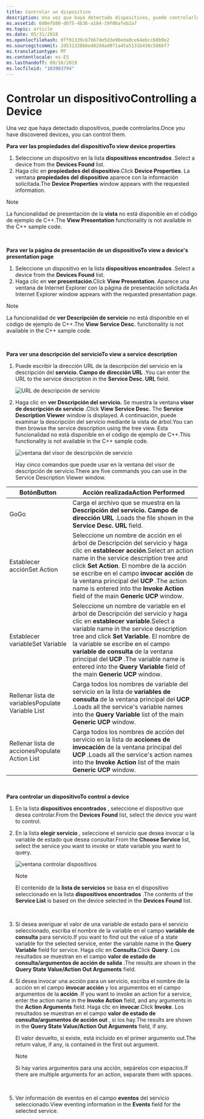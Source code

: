 ```yaml
---
title: Controlar un dispositivo
description: Una vez que haya detectado dispositivos, puede controlarlos.
ms.assetid: 6d0efb80-d6f5-4b36-a184-19f06afeb2a7
ms.topic: article
ms.date: 05/31/2018
ms.openlocfilehash: 0ff91339c67b67de5d3e90eda0ce64ebcc68b9e2
ms.sourcegitcommit: 2d531328b6ed82d4ad971a45a5131b430c5866f7
ms.translationtype: MT
ms.contentlocale: es-ES
ms.lasthandoff: 09/16/2019
ms.locfileid: "103903794"
---
```

# <a name="controlling-a-device"></a><span data-ttu-id="20836-103">Controlar un dispositivo</span><span class="sxs-lookup"><span data-stu-id="20836-103">Controlling a Device</span></span>

<span data-ttu-id="20836-104">Una vez que haya detectado dispositivos, puede controlarlos.</span><span class="sxs-lookup"><span data-stu-id="20836-104">Once you have discovered devices, you can control them.</span></span>

<span data-ttu-id="20836-105">**Para ver las propiedades del dispositivo**</span><span class="sxs-lookup"><span data-stu-id="20836-105">**To view device properties**</span></span>

1.  <span data-ttu-id="20836-106">Seleccione un dispositivo en la lista **dispositivos encontrados** .</span><span class="sxs-lookup"><span data-stu-id="20836-106">Select a device from the **Devices Found** list.</span></span>
2.  <span data-ttu-id="20836-107">Haga clic en **propiedades del dispositivo**.</span><span class="sxs-lookup"><span data-stu-id="20836-107">Click **Device Properties**.</span></span> <span data-ttu-id="20836-108">La ventana **propiedades del dispositivo** aparece con la información solicitada.</span><span class="sxs-lookup"><span data-stu-id="20836-108">The **Device Properties** window appears with the requested information.</span></span>

> [!Note]  
> <span data-ttu-id="20836-109">La funcionalidad de presentación de la **vista** no está disponible en el código de ejemplo de C++.</span><span class="sxs-lookup"><span data-stu-id="20836-109">The **View Presentation** functionality is not available in the C++ sample code.</span></span>

 

<span data-ttu-id="20836-110">**Para ver la página de presentación de un dispositivo**</span><span class="sxs-lookup"><span data-stu-id="20836-110">**To view a device's presentation page**</span></span>

1.  <span data-ttu-id="20836-111">Seleccione un dispositivo en la lista **dispositivos encontrados** .</span><span class="sxs-lookup"><span data-stu-id="20836-111">Select a device from the **Devices Found** list.</span></span>
2.  <span data-ttu-id="20836-112">Haga clic en **ver presentación**.</span><span class="sxs-lookup"><span data-stu-id="20836-112">Click **View Presentation**.</span></span> <span data-ttu-id="20836-113">Aparece una ventana de Internet Explorer con la página de presentación solicitada.</span><span class="sxs-lookup"><span data-stu-id="20836-113">An Internet Explorer window appears with the requested presentation page.</span></span>

> [!Note]  
> <span data-ttu-id="20836-114">La funcionalidad de **ver Descripción de servicio** no está disponible en el código de ejemplo de C++.</span><span class="sxs-lookup"><span data-stu-id="20836-114">The **View Service Desc.** functionality is not available in the C++ sample code.</span></span>

 

<span data-ttu-id="20836-115">**Para ver una descripción del servicio**</span><span class="sxs-lookup"><span data-stu-id="20836-115">**To view a service description**</span></span>

1.  <span data-ttu-id="20836-116">Puede escribir la dirección URL de la descripción del servicio en la descripción del **servicio. Campo de dirección URL** .</span><span class="sxs-lookup"><span data-stu-id="20836-116">You can enter the URL to the service description in the **Service Desc. URL** field.</span></span>

    ![URL de descripción de servicio](images/ucp-url.png)

2.  <span data-ttu-id="20836-118">Haga clic en **ver Descripción del servicio.** Se muestra la ventana **visor de descripción de servicio** .</span><span class="sxs-lookup"><span data-stu-id="20836-118">Click **View Service Desc.** The **Service Description Viewer** window is displayed.</span></span> <span data-ttu-id="20836-119">A continuación, puede examinar la descripción del servicio mediante la vista de árbol.</span><span class="sxs-lookup"><span data-stu-id="20836-119">You can then browse the service description using the tree view.</span></span> <span data-ttu-id="20836-120">Esta funcionalidad no está disponible en el código de ejemplo de C++.</span><span class="sxs-lookup"><span data-stu-id="20836-120">This functionality is not available in the C++ sample code.</span></span>

    ![ventana del visor de descripción de servicio](images/ucp-serv.png)

    <span data-ttu-id="20836-122">Hay cinco comandos que puede usar en la ventana del visor de descripción de servicio.</span><span class="sxs-lookup"><span data-stu-id="20836-122">There are five commands you can use in the Service Description Viewer window.</span></span>



| <span data-ttu-id="20836-123">Botón</span><span class="sxs-lookup"><span data-stu-id="20836-123">Button</span></span>                 | <span data-ttu-id="20836-124">Acción realizada</span><span class="sxs-lookup"><span data-stu-id="20836-124">Action Performed</span></span>                                                                                                                                                                      |
|------------------------|---------------------------------------------------------------------------------------------------------------------------------------------------------------------------------------|
| <span data-ttu-id="20836-125">Go</span><span class="sxs-lookup"><span data-stu-id="20836-125">Go</span></span>                     | <span data-ttu-id="20836-126">Carga el archivo que se muestra en la **Descripción del servicio. Campo de dirección URL** .</span><span class="sxs-lookup"><span data-stu-id="20836-126">Loads the file shown in the **Service Desc. URL** field.</span></span>                                                                                                                              |
| <span data-ttu-id="20836-127">Establecer acción</span><span class="sxs-lookup"><span data-stu-id="20836-127">Set Action</span></span>             | <span data-ttu-id="20836-128">Seleccione un nombre de acción en el árbol de Descripción del servicio y haga clic en **establecer acción**.</span><span class="sxs-lookup"><span data-stu-id="20836-128">Select an action name in the service description tree and click **Set Action**.</span></span> <span data-ttu-id="20836-129">El nombre de la acción se escribe en el campo **invocar acción** de la ventana principal del **UCP** .</span><span class="sxs-lookup"><span data-stu-id="20836-129">The action name is entered into the **Invoke Action** field of the main **Generic UCP** window.</span></span>       |
| <span data-ttu-id="20836-130">Establecer variable</span><span class="sxs-lookup"><span data-stu-id="20836-130">Set Variable</span></span>           | <span data-ttu-id="20836-131">Seleccione un nombre de variable en el árbol de Descripción del servicio y haga clic en **establecer variable**.</span><span class="sxs-lookup"><span data-stu-id="20836-131">Select a variable name in the service description tree and click **Set Variable**.</span></span> <span data-ttu-id="20836-132">El nombre de la variable se escribe en el campo **variable de consulta** de la ventana principal del **UCP** .</span><span class="sxs-lookup"><span data-stu-id="20836-132">The variable name is entered into the **Query Variable** field of the main **Generic UCP** window.</span></span> |
| <span data-ttu-id="20836-133">Rellenar lista de variables</span><span class="sxs-lookup"><span data-stu-id="20836-133">Populate Variable List</span></span> | <span data-ttu-id="20836-134">Carga todos los nombres de variable del servicio en la lista de **variables de consulta** de la ventana principal del **UCP** .</span><span class="sxs-lookup"><span data-stu-id="20836-134">Loads all the service's variable names into the **Query Variable** list of the main **Generic UCP** window.</span></span>                                                                           |
| <span data-ttu-id="20836-135">Rellenar lista de acciones</span><span class="sxs-lookup"><span data-stu-id="20836-135">Populate Action List</span></span>   | <span data-ttu-id="20836-136">Carga todos los nombres de acción del servicio en la lista de **acciones de invocación** de la ventana principal del **UCP** .</span><span class="sxs-lookup"><span data-stu-id="20836-136">Loads all the service's action names into the **Invoke Action** list of the main **Generic UCP** window.</span></span>                                                                              |



 

<span data-ttu-id="20836-137">**Para controlar un dispositivo**</span><span class="sxs-lookup"><span data-stu-id="20836-137">**To control a device**</span></span>

1.  <span data-ttu-id="20836-138">En la lista **dispositivos encontrados** , seleccione el dispositivo que desea controlar.</span><span class="sxs-lookup"><span data-stu-id="20836-138">From the **Devices Found** list, select the device you want to control.</span></span>
2.  <span data-ttu-id="20836-139">En la lista **elegir servicio** , seleccione el servicio que desea invocar o la variable de estado que desea consultar.</span><span class="sxs-lookup"><span data-stu-id="20836-139">From the **Choose Service** list, select the service you want to invoke or state variable you want to query.</span></span>

    ![ventana controlar dispositivos](images/ucp-contr.png)

    > [!Note]  
    > <span data-ttu-id="20836-141">El contenido de la **lista de servicios** se basa en el dispositivo seleccionado en la lista **dispositivos encontrados** .</span><span class="sxs-lookup"><span data-stu-id="20836-141">The contents of the **Service List** is based on the device selected in the **Devices Found** list.</span></span>

     

3.  <span data-ttu-id="20836-142">Si desea averiguar el valor de una variable de estado para el servicio seleccionado, escriba el nombre de la variable en el campo **variable de consulta** para servicio.</span><span class="sxs-lookup"><span data-stu-id="20836-142">If you want to find out the value of a state variable for the selected service, enter the variable name in the **Query Variable** field for service.</span></span> <span data-ttu-id="20836-143">Haga clic en **Consulta**.</span><span class="sxs-lookup"><span data-stu-id="20836-143">Click **Query**.</span></span> <span data-ttu-id="20836-144">Los resultados se muestran en el campo **valor de estado de consulta/argumentos de acción de salida** .</span><span class="sxs-lookup"><span data-stu-id="20836-144">The results are shown in the **Query State Value/Action Out Arguments** field.</span></span>
4.  <span data-ttu-id="20836-145">Si desea invocar una acción para un servicio, escriba el nombre de la acción en el campo **invocar acción** y los argumentos en el campo argumentos de la **acción** .</span><span class="sxs-lookup"><span data-stu-id="20836-145">If you want to invoke an action for a service, enter the action name in the **Invoke Action** field, and any arguments in the **Action Arguments** field.</span></span> <span data-ttu-id="20836-146">Haga clic en **invocar**.</span><span class="sxs-lookup"><span data-stu-id="20836-146">Click **Invoke**.</span></span> <span data-ttu-id="20836-147">Los resultados se muestran en el campo **valor de estado de consulta/argumentos de acción out** , si los hay.</span><span class="sxs-lookup"><span data-stu-id="20836-147">The results are shown in the **Query State Value/Action Out Arguments** field, if any.</span></span>

    <span data-ttu-id="20836-148">El valor devuelto, si existe, está incluido en el primer argumento out.</span><span class="sxs-lookup"><span data-stu-id="20836-148">The return value, if any, is contained in the first out argument.</span></span>

    > [!Note]  
    > <span data-ttu-id="20836-149">Si hay varios argumentos para una acción, sepárelos con espacios.</span><span class="sxs-lookup"><span data-stu-id="20836-149">If there are multiple arguments for an action, separate them with spaces.</span></span>

     

5.  <span data-ttu-id="20836-150">Ver información de eventos en el campo **eventos** del servicio seleccionado.</span><span class="sxs-lookup"><span data-stu-id="20836-150">View eventing information in the **Events** field for the selected service.</span></span>

 

 





